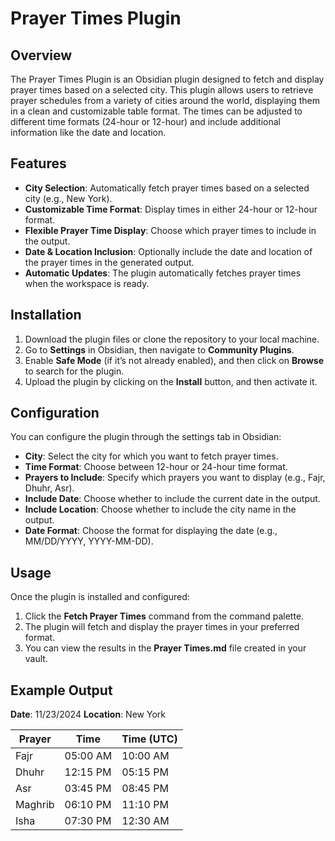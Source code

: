 # Prayer Times Plugin

## Overview
The Prayer Times Plugin is an Obsidian plugin designed to fetch and display prayer times based on a selected city. This plugin allows users to retrieve prayer schedules from a variety of cities around the world, displaying them in a clean and customizable table format. The times can be adjusted to different time formats (24-hour or 12-hour) and include additional information like the date and location.

## Features
- **City Selection**: Automatically fetch prayer times based on a selected city (e.g., New York).
- **Customizable Time Format**: Display times in either 24-hour or 12-hour format.
- **Flexible Prayer Time Display**: Choose which prayer times to include in the output.
- **Date & Location Inclusion**: Optionally include the date and location of the prayer times in the generated output.
- **Automatic Updates**: The plugin automatically fetches prayer times when the workspace is ready.

## Installation
1. Download the plugin files or clone the repository to your local machine.
2. Go to **Settings** in Obsidian, then navigate to **Community Plugins**.
3. Enable **Safe Mode** (if it’s not already enabled), and then click on **Browse** to search for the plugin.
4. Upload the plugin by clicking on the **Install** button, and then activate it.

## Configuration
You can configure the plugin through the settings tab in Obsidian:
- **City**: Select the city for which you want to fetch prayer times.
- **Time Format**: Choose between 12-hour or 24-hour time format.
- **Prayers to Include**: Specify which prayers you want to display (e.g., Fajr, Dhuhr, Asr).
- **Include Date**: Choose whether to include the current date in the output.
- **Include Location**: Choose whether to include the city name in the output.
- **Date Format**: Choose the format for displaying the date (e.g., MM/DD/YYYY, YYYY-MM-DD).

## Usage
Once the plugin is installed and configured:
1. Click the **Fetch Prayer Times** command from the command palette.
2. The plugin will fetch and display the prayer times in your preferred format.
3. You can view the results in the **Prayer Times.md** file created in your vault.

## Example Output

**Date**: 11/23/2024
**Location**: New York

| Prayer       | Time      | Time (UTC) |
|--------------|-----------|------------|
| Fajr         | 05:00 AM  | 10:00 AM   |
| Dhuhr        | 12:15 PM  | 05:15 PM   |
| Asr          | 03:45 PM  | 08:45 PM   |
| Maghrib      | 06:10 PM  | 11:10 PM   |
| Isha         | 07:30 PM  | 12:30 AM   |


